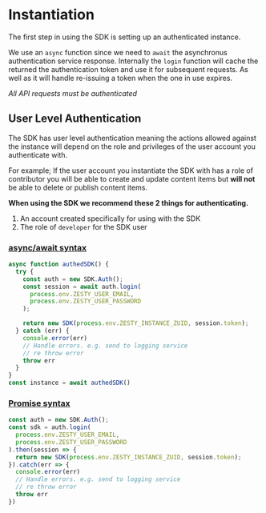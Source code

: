 # Instantiation

The first step in using the SDK is setting up an authenticated instance.

We use an `async` function since we need to `await` the asynchronus authentication service response. Internally the `login` function will cache the returned the authentication token and use it for subsequent requests. As well as it will handle re-issuing a token when the one in use expires.

_All API requests must be authenticated_

## User Level Authentication

The SDK has user level authentication meaning the actions allowed against the instance will depend on the role and privileges of the user account you authenticate with.

For example; If the user account you instantiate the SDK with has a role of contributor you will be able to create and update content items but **will not** be able to delete or publish content items.

**When using the SDK we recommend these 2 things for authenticating.**

1. An account created specifically for using with the SDK 
2. The role of `developer` for the SDK user

### [async/await syntax](https://developer.mozilla.org/en-US/docs/Learn/JavaScript/Asynchronous/Async_await)

```javascript
async function authedSDK() {
  try {
    const auth = new SDK.Auth();
    const session = await auth.login(
      process.env.ZESTY_USER_EMAIL,
      process.env.ZESTY_USER_PASSWORD
    );

    return new SDK(process.env.ZESTY_INSTANCE_ZUID, session.token);
  } catch (err) {
    console.error(err)
    // Handle errors. e.g. send to logging service
    // re throw error
    throw err
  }
}
const instance = await authedSDK()
```

### [Promise syntax](https://developer.mozilla.org/en-US/docs/Web/JavaScript/Guide/Using_promises)

```javascript
const auth = new SDK.Auth();
const sdk = auth.login(
  process.env.ZESTY_USER_EMAIL,
  process.env.ZESTY_USER_PASSWORD
).then(session => {
  return new SDK(process.env.ZESTY_INSTANCE_ZUID, session.token);
}).catch(err => {
  console.error(err)
  // Handle errors. e.g. send to logging service
  // re throw error
  throw err
})
```

